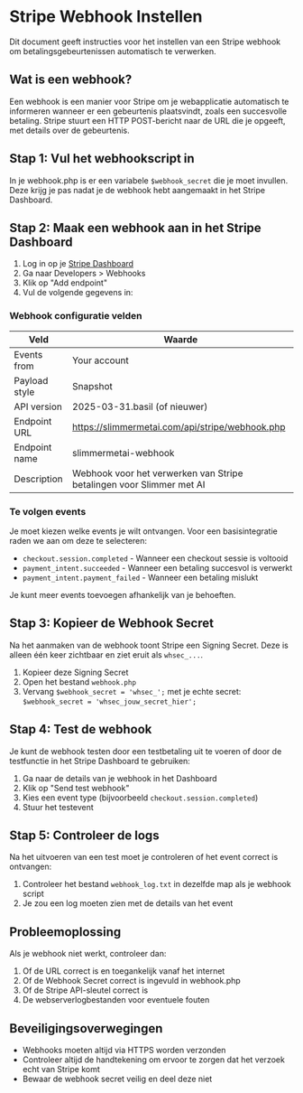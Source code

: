 # Stripe Webhook Instellen

Dit document geeft instructies voor het instellen van een Stripe webhook om betalingsgebeurtenissen automatisch te verwerken.

## Wat is een webhook?

Een webhook is een manier voor Stripe om je webapplicatie automatisch te informeren wanneer er een gebeurtenis plaatsvindt, zoals een succesvolle betaling. Stripe stuurt een HTTP POST-bericht naar de URL die je opgeeft, met details over de gebeurtenis.

## Stap 1: Vul het webhookscript in

In je webhook.php is er een variabele `$webhook_secret` die je moet invullen. Deze krijg je pas nadat je de webhook hebt aangemaakt in het Stripe Dashboard.

## Stap 2: Maak een webhook aan in het Stripe Dashboard

1. Log in op je [Stripe Dashboard](https://dashboard.stripe.com/)
2. Ga naar Developers > Webhooks
3. Klik op "Add endpoint"
4. Vul de volgende gegevens in:

### Webhook configuratie velden

| Veld | Waarde |
|------|--------|
| Events from | Your account |
| Payload style | Snapshot |
| API version | 2025-03-31.basil (of nieuwer) |
| Endpoint URL | https://slimmermetai.com/api/stripe/webhook.php |
| Endpoint name | slimmermetai-webhook |
| Description | Webhook voor het verwerken van Stripe betalingen voor Slimmer met AI |

### Te volgen events

Je moet kiezen welke events je wilt ontvangen. Voor een basisintegratie raden we aan om deze te selecteren:

- `checkout.session.completed` - Wanneer een checkout sessie is voltooid
- `payment_intent.succeeded` - Wanneer een betaling succesvol is verwerkt
- `payment_intent.payment_failed` - Wanneer een betaling mislukt

Je kunt meer events toevoegen afhankelijk van je behoeften.

## Stap 3: Kopieer de Webhook Secret

Na het aanmaken van de webhook toont Stripe een Signing Secret. Deze is alleen één keer zichtbaar en ziet eruit als `whsec_...`.

1. Kopieer deze Signing Secret
2. Open het bestand `webhook.php`
3. Vervang `$webhook_secret = 'whsec_';` met je echte secret: `$webhook_secret = 'whsec_jouw_secret_hier';`

## Stap 4: Test de webhook

Je kunt de webhook testen door een testbetaling uit te voeren of door de testfunctie in het Stripe Dashboard te gebruiken:

1. Ga naar de details van je webhook in het Dashboard
2. Klik op "Send test webhook"
3. Kies een event type (bijvoorbeeld `checkout.session.completed`)
4. Stuur het testevent

## Stap 5: Controleer de logs

Na het uitvoeren van een test moet je controleren of het event correct is ontvangen:

1. Controleer het bestand `webhook_log.txt` in dezelfde map als je webhook script
2. Je zou een log moeten zien met de details van het event

## Probleemoplossing

Als je webhook niet werkt, controleer dan:

1. Of de URL correct is en toegankelijk vanaf het internet
2. Of de Webhook Secret correct is ingevuld in webhook.php
3. Of de Stripe API-sleutel correct is
4. De webserverlogbestanden voor eventuele fouten

## Beveiligingsoverwegingen

- Webhooks moeten altijd via HTTPS worden verzonden
- Controleer altijd de handtekening om ervoor te zorgen dat het verzoek echt van Stripe komt
- Bewaar de webhook secret veilig en deel deze niet 